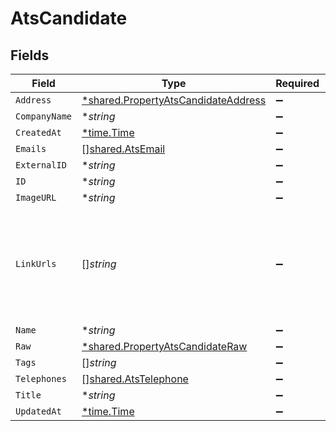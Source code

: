 # AtsCandidate


## Fields

| Field                                                                                            | Type                                                                                             | Required                                                                                         | Description                                                                                      |
| ------------------------------------------------------------------------------------------------ | ------------------------------------------------------------------------------------------------ | ------------------------------------------------------------------------------------------------ | ------------------------------------------------------------------------------------------------ |
| `Address`                                                                                        | [*shared.PropertyAtsCandidateAddress](../../../pkg/models/shared/propertyatscandidateaddress.md) | :heavy_minus_sign:                                                                               | N/A                                                                                              |
| `CompanyName`                                                                                    | **string*                                                                                        | :heavy_minus_sign:                                                                               | N/A                                                                                              |
| `CreatedAt`                                                                                      | [*time.Time](https://pkg.go.dev/time#Time)                                                       | :heavy_minus_sign:                                                                               | N/A                                                                                              |
| `Emails`                                                                                         | [][shared.AtsEmail](../../../pkg/models/shared/atsemail.md)                                      | :heavy_minus_sign:                                                                               | N/A                                                                                              |
| `ExternalID`                                                                                     | **string*                                                                                        | :heavy_minus_sign:                                                                               | N/A                                                                                              |
| `ID`                                                                                             | **string*                                                                                        | :heavy_minus_sign:                                                                               | N/A                                                                                              |
| `ImageURL`                                                                                       | **string*                                                                                        | :heavy_minus_sign:                                                                               | N/A                                                                                              |
| `LinkUrls`                                                                                       | []*string*                                                                                       | :heavy_minus_sign:                                                                               | a list of social media links associated with the candidate. eg. LinkedIn URL                     |
| `Name`                                                                                           | **string*                                                                                        | :heavy_minus_sign:                                                                               | N/A                                                                                              |
| `Raw`                                                                                            | [*shared.PropertyAtsCandidateRaw](../../../pkg/models/shared/propertyatscandidateraw.md)         | :heavy_minus_sign:                                                                               | N/A                                                                                              |
| `Tags`                                                                                           | []*string*                                                                                       | :heavy_minus_sign:                                                                               | N/A                                                                                              |
| `Telephones`                                                                                     | [][shared.AtsTelephone](../../../pkg/models/shared/atstelephone.md)                              | :heavy_minus_sign:                                                                               | N/A                                                                                              |
| `Title`                                                                                          | **string*                                                                                        | :heavy_minus_sign:                                                                               | N/A                                                                                              |
| `UpdatedAt`                                                                                      | [*time.Time](https://pkg.go.dev/time#Time)                                                       | :heavy_minus_sign:                                                                               | N/A                                                                                              |